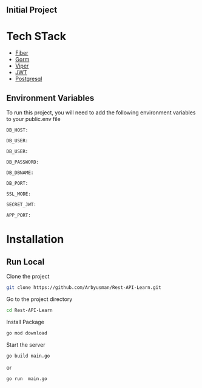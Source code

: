 ## Initial Project

# Tech STack

- [Fiber](https://docs.gofiber.io/)
- [Gorm](https://gorm.io/docs/)
- [Viper](https://github.com/spf13/viper)
- [JWT](https://pkg.go.dev/github.com/dgrijalva/jwt-go@v3.2.0+incompatible)
- [Postgresql](https://www.postgresql.org/docs/)
 
## Environment Variables

To run this project, you will need to add the following environment variables to your public.env file

`DB_HOST:`

`DB_USER:`

`DB_USER:`

`DB_PASSWORD:`

`DB_DBNAME:`

`DB_PORT:`

`SSL_MODE:`

`SECRET_JWT:`

`APP_PORT:`

# Installation

## Run Local

Clone the project

```bash
git clone https://github.com/Arbyusman/Rest-API-Learn.git
```

Go to the project directory

```bash
cd Rest-API-Learn
```

Install Package

```bash
go mod download
```

Start the server

```bash
go build main.go
```

or

```bash
go run  main.go
```
